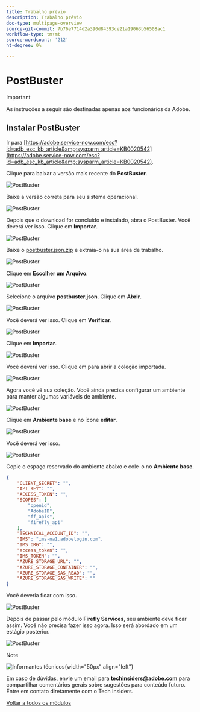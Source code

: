 ```yaml
---
title: Trabalho prévio
description: Trabalho prévio
doc-type: multipage-overview
source-git-commit: 7b76e7714d2a390d84393ce21a19063b56508ac1
workflow-type: tm+mt
source-wordcount: '212'
ht-degree: 0%

---
```


# PostBuster

>[!IMPORTANT]
>
>As instruções a seguir são destinadas apenas aos funcionários da Adobe.

## Instalar PostBuster

Ir para [https://adobe.service-now.com/esc?id=adb_esc_kb_article&amp;sysparm_article=KB0020542](https://adobe.service-now.com/esc?id=adb_esc_kb_article&amp;sysparm_article=KB0020542).

Clique para baixar a versão mais recente do **PostBuster**.

![PostBuster](./assets/images/pb1.png)

Baixe a versão correta para seu sistema operacional.

![PostBuster](./assets/images/pb2.png)

Depois que o download for concluído e instalado, abra o PostBuster. Você deverá ver isso. Clique em **Importar**.

![PostBuster](./assets/images/pb3.png)

Baixe o [postbuster.json.zip](./assets/postman/postbuster.json.zip) e extraia-o na sua área de trabalho.

![PostBuster](./assets/images/pbpb.png)

Clique em **Escolher um Arquivo**.

![PostBuster](./assets/images/pb4.png)

Selecione o arquivo **postbuster.json**. Clique em **Abrir**.

![PostBuster](./assets/images/pb5.png)

Você deverá ver isso. Clique em **Verificar**.

![PostBuster](./assets/images/pb6.png)

Clique em **Importar**.

![PostBuster](./assets/images/pb7.png)

Você deverá ver isso. Clique em para abrir a coleção importada.

![PostBuster](./assets/images/pb8.png)

Agora você vê sua coleção. Você ainda precisa configurar um ambiente para manter algumas variáveis de ambiente.

![PostBuster](./assets/images/pb9.png)

Clique em **Ambiente base** e no ícone **editar**.

![PostBuster](./assets/images/pb10.png)

Você deverá ver isso.

![PostBuster](./assets/images/pb11.png)

Copie o espaço reservado do ambiente abaixo e cole-o no **Ambiente base**.

```json
{
	"CLIENT_SECRET": "",
	"API_KEY": "",
	"ACCESS_TOKEN": "",
	"SCOPES": [
		"openid",
		"AdobeID",
		"ff_apis",
		"firefly_api"
	],
	"TECHNICAL_ACCOUNT_ID": "",
	"IMS": "ims-na1.adobelogin.com",
	"IMS_ORG": "",
	"access_token": "",
	"IMS_TOKEN": "",
	"AZURE_STORAGE_URL": "",
	"AZURE_STORAGE_CONTAINER": "",
	"AZURE_STORAGE_SAS_READ": "",
	"AZURE_STORAGE_SAS_WRITE": ""
}
```

Você deveria ficar com isso.

![PostBuster](./assets/images/pb12.png)

Depois de passar pelo módulo **Firefly Services**, seu ambiente deve ficar assim. Você não precisa fazer isso agora. Isso será abordado em um estágio posterior.

![PostBuster](./assets/images/pb13.png)

>[!NOTE]
>
>![Informantes técnicos](./assets/images/techinsiders.png){width="50px" align="left"}
>
>Em caso de dúvidas, envie um email para **techinsiders@adobe.com** para compartilhar comentários gerais sobre sugestões para conteúdo futuro. Entre em contato diretamente com o Tech Insiders.

[Voltar a todos os módulos](./overview.md)
